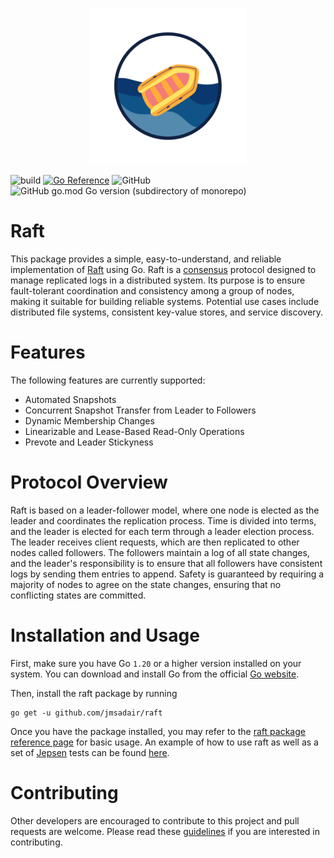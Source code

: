 <p align="center">
  <img alt="raft" src="assets/raft_logo.png">
</p>


![build](https://github.com/jmsadair/raft/actions/workflows/build.yml/badge.svg)
[![Go Reference](https://pkg.go.dev/badge/github.com/jmsadair/raft)](https://pkg.go.dev/github.com/jmsadair/raft)
![GitHub](https://img.shields.io/github/license/jmsadair/raft)
![GitHub go.mod Go version (subdirectory of monorepo)](https://img.shields.io/github/go-mod/go-version/jmsadair/raft)

# Raft

This package provides a simple, easy-to-understand, and reliable implementation of [Raft](https://en.wikipedia.org/wiki/Raft_(algorithm)) using Go. Raft is a [consensus](https://en.wikipedia.org/wiki/Consensus_(computer_science)) protocol designed to manage replicated logs in a distributed system. Its purpose is to ensure fault-tolerant coordination and consistency among a group of nodes, making it suitable for building reliable systems. Potential use cases include distributed file systems, consistent key-value stores, and service discovery.

# Features

The following features are currently supported:
- Automated Snapshots
- Concurrent Snapshot Transfer from Leader to Followers
- Dynamic Membership Changes
- Linearizable and Lease-Based Read-Only Operations
- Prevote and Leader Stickyness

# Protocol Overview

Raft is based on a leader-follower model, where one node is elected as the leader and coordinates the replication process. Time is divided into terms, and the leader is elected for each term through a leader election process. The leader receives client requests, which are then replicated to other nodes called followers. The followers maintain a log of all state changes, and the leader's responsibility is to ensure that all followers have consistent logs by sending them entries to append. Safety is guaranteed by requiring a majority of nodes to agree on the state changes, ensuring that no conflicting states are committed. 

# Installation and Usage

First, make sure you have Go `1.20` or a higher version installed on your system.
You can download and install Go from the official [Go website](https://golang.org/). 

Then, install the raft package by running

```shell
go get -u github.com/jmsadair/raft
```

Once you have the package installed, you may refer to the [raft package reference page](https://pkg.go.dev/github.com/jmsadair/raft) for basic usage.
An example of how to use raft as well as a set of [Jepsen](https://github.com/jepsen-io/jepsen) tests can be found [here](https://github.com/jmsadair/raft-example).

# Contributing

Other developers are encouraged to contribute to this project and pull requests are welcome. Please read
these [guidelines](.github/CONTRIBUTING.md) if you are interested in contributing.
